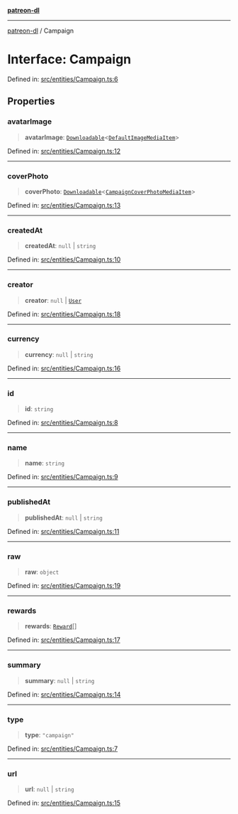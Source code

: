 [**patreon-dl**](../README.md)

***

[patreon-dl](../README.md) / Campaign

# Interface: Campaign

Defined in: [src/entities/Campaign.ts:6](https://github.com/patrickkfkan/patreon-dl/blob/21cb889ad3b60a77d2f4678e5262807670e6d9d0/src/entities/Campaign.ts#L6)

## Properties

### avatarImage

> **avatarImage**: [`Downloadable`](../type-aliases/Downloadable.md)\<[`DefaultImageMediaItem`](DefaultImageMediaItem.md)\>

Defined in: [src/entities/Campaign.ts:12](https://github.com/patrickkfkan/patreon-dl/blob/21cb889ad3b60a77d2f4678e5262807670e6d9d0/src/entities/Campaign.ts#L12)

***

### coverPhoto

> **coverPhoto**: [`Downloadable`](../type-aliases/Downloadable.md)\<[`CampaignCoverPhotoMediaItem`](CampaignCoverPhotoMediaItem.md)\>

Defined in: [src/entities/Campaign.ts:13](https://github.com/patrickkfkan/patreon-dl/blob/21cb889ad3b60a77d2f4678e5262807670e6d9d0/src/entities/Campaign.ts#L13)

***

### createdAt

> **createdAt**: `null` \| `string`

Defined in: [src/entities/Campaign.ts:10](https://github.com/patrickkfkan/patreon-dl/blob/21cb889ad3b60a77d2f4678e5262807670e6d9d0/src/entities/Campaign.ts#L10)

***

### creator

> **creator**: `null` \| [`User`](User.md)

Defined in: [src/entities/Campaign.ts:18](https://github.com/patrickkfkan/patreon-dl/blob/21cb889ad3b60a77d2f4678e5262807670e6d9d0/src/entities/Campaign.ts#L18)

***

### currency

> **currency**: `null` \| `string`

Defined in: [src/entities/Campaign.ts:16](https://github.com/patrickkfkan/patreon-dl/blob/21cb889ad3b60a77d2f4678e5262807670e6d9d0/src/entities/Campaign.ts#L16)

***

### id

> **id**: `string`

Defined in: [src/entities/Campaign.ts:8](https://github.com/patrickkfkan/patreon-dl/blob/21cb889ad3b60a77d2f4678e5262807670e6d9d0/src/entities/Campaign.ts#L8)

***

### name

> **name**: `string`

Defined in: [src/entities/Campaign.ts:9](https://github.com/patrickkfkan/patreon-dl/blob/21cb889ad3b60a77d2f4678e5262807670e6d9d0/src/entities/Campaign.ts#L9)

***

### publishedAt

> **publishedAt**: `null` \| `string`

Defined in: [src/entities/Campaign.ts:11](https://github.com/patrickkfkan/patreon-dl/blob/21cb889ad3b60a77d2f4678e5262807670e6d9d0/src/entities/Campaign.ts#L11)

***

### raw

> **raw**: `object`

Defined in: [src/entities/Campaign.ts:19](https://github.com/patrickkfkan/patreon-dl/blob/21cb889ad3b60a77d2f4678e5262807670e6d9d0/src/entities/Campaign.ts#L19)

***

### rewards

> **rewards**: [`Reward`](Reward.md)[]

Defined in: [src/entities/Campaign.ts:17](https://github.com/patrickkfkan/patreon-dl/blob/21cb889ad3b60a77d2f4678e5262807670e6d9d0/src/entities/Campaign.ts#L17)

***

### summary

> **summary**: `null` \| `string`

Defined in: [src/entities/Campaign.ts:14](https://github.com/patrickkfkan/patreon-dl/blob/21cb889ad3b60a77d2f4678e5262807670e6d9d0/src/entities/Campaign.ts#L14)

***

### type

> **type**: `"campaign"`

Defined in: [src/entities/Campaign.ts:7](https://github.com/patrickkfkan/patreon-dl/blob/21cb889ad3b60a77d2f4678e5262807670e6d9d0/src/entities/Campaign.ts#L7)

***

### url

> **url**: `null` \| `string`

Defined in: [src/entities/Campaign.ts:15](https://github.com/patrickkfkan/patreon-dl/blob/21cb889ad3b60a77d2f4678e5262807670e6d9d0/src/entities/Campaign.ts#L15)
